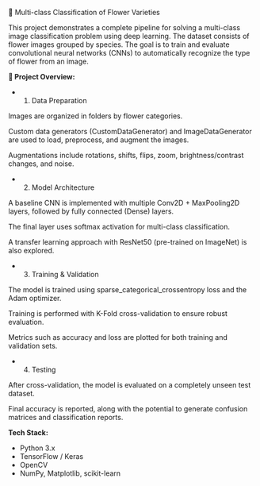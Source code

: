 🌸 Multi-class Classification of Flower Varieties

This project demonstrates a complete pipeline for solving a multi-class image classification problem using deep learning. The dataset consists of flower images grouped by species. The goal is to train and evaluate convolutional neural networks (CNNs) to automatically recognize the type of flower from an image.

**📂 Project Overview:**
- 1. Data Preparation

Images are organized in folders by flower categories.

Custom data generators (CustomDataGenerator) and ImageDataGenerator are used to load, preprocess, and augment the images.

Augmentations include rotations, shifts, flips, zoom, brightness/contrast changes, and noise.

- 2. Model Architecture

A baseline CNN is implemented with multiple Conv2D + MaxPooling2D layers, followed by fully connected (Dense) layers.

The final layer uses softmax activation for multi-class classification.

A transfer learning approach with ResNet50 (pre-trained on ImageNet) is also explored.

- 3. Training & Validation

The model is trained using sparse_categorical_crossentropy loss and the Adam optimizer.

Training is performed with K-Fold cross-validation to ensure robust evaluation.

Metrics such as accuracy and loss are plotted for both training and validation sets.

- 4. Testing

After cross-validation, the model is evaluated on a completely unseen test dataset.

Final accuracy is reported, along with the potential to generate confusion matrices and classification reports.

**Tech Stack:**
- Python 3.x
- TensorFlow / Keras
- OpenCV
- NumPy, Matplotlib, scikit-learn
